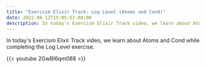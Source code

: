 ```yaml
---
title: "Exercism Elixir Track: Log Level (Atoms and Cond)"
date: 2022-08-12T15:05:52-04:00
description: In today's Exercism Elixir Track video, we learn about Atoms and Cond while completing the Log Level exercise.
---
```


In today's Exercism Elixir Track video, we learn about Atoms and Cond while completing the Log Level exercise.

{{< youtube 2GwBl6qm088 >}}
